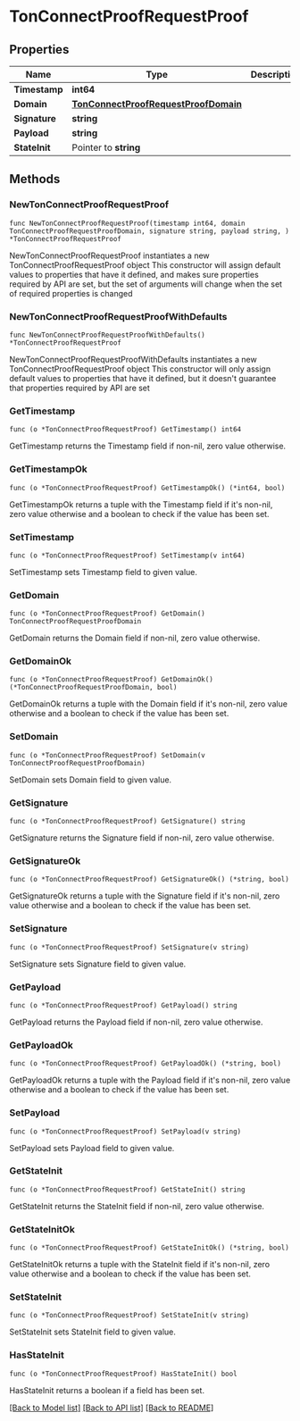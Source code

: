 # TonConnectProofRequestProof

## Properties

Name | Type | Description | Notes
------------ | ------------- | ------------- | -------------
**Timestamp** | **int64** |  | 
**Domain** | [**TonConnectProofRequestProofDomain**](TonConnectProofRequestProofDomain.md) |  | 
**Signature** | **string** |  | 
**Payload** | **string** |  | 
**StateInit** | Pointer to **string** |  | [optional] 

## Methods

### NewTonConnectProofRequestProof

`func NewTonConnectProofRequestProof(timestamp int64, domain TonConnectProofRequestProofDomain, signature string, payload string, ) *TonConnectProofRequestProof`

NewTonConnectProofRequestProof instantiates a new TonConnectProofRequestProof object
This constructor will assign default values to properties that have it defined,
and makes sure properties required by API are set, but the set of arguments
will change when the set of required properties is changed

### NewTonConnectProofRequestProofWithDefaults

`func NewTonConnectProofRequestProofWithDefaults() *TonConnectProofRequestProof`

NewTonConnectProofRequestProofWithDefaults instantiates a new TonConnectProofRequestProof object
This constructor will only assign default values to properties that have it defined,
but it doesn't guarantee that properties required by API are set

### GetTimestamp

`func (o *TonConnectProofRequestProof) GetTimestamp() int64`

GetTimestamp returns the Timestamp field if non-nil, zero value otherwise.

### GetTimestampOk

`func (o *TonConnectProofRequestProof) GetTimestampOk() (*int64, bool)`

GetTimestampOk returns a tuple with the Timestamp field if it's non-nil, zero value otherwise
and a boolean to check if the value has been set.

### SetTimestamp

`func (o *TonConnectProofRequestProof) SetTimestamp(v int64)`

SetTimestamp sets Timestamp field to given value.


### GetDomain

`func (o *TonConnectProofRequestProof) GetDomain() TonConnectProofRequestProofDomain`

GetDomain returns the Domain field if non-nil, zero value otherwise.

### GetDomainOk

`func (o *TonConnectProofRequestProof) GetDomainOk() (*TonConnectProofRequestProofDomain, bool)`

GetDomainOk returns a tuple with the Domain field if it's non-nil, zero value otherwise
and a boolean to check if the value has been set.

### SetDomain

`func (o *TonConnectProofRequestProof) SetDomain(v TonConnectProofRequestProofDomain)`

SetDomain sets Domain field to given value.


### GetSignature

`func (o *TonConnectProofRequestProof) GetSignature() string`

GetSignature returns the Signature field if non-nil, zero value otherwise.

### GetSignatureOk

`func (o *TonConnectProofRequestProof) GetSignatureOk() (*string, bool)`

GetSignatureOk returns a tuple with the Signature field if it's non-nil, zero value otherwise
and a boolean to check if the value has been set.

### SetSignature

`func (o *TonConnectProofRequestProof) SetSignature(v string)`

SetSignature sets Signature field to given value.


### GetPayload

`func (o *TonConnectProofRequestProof) GetPayload() string`

GetPayload returns the Payload field if non-nil, zero value otherwise.

### GetPayloadOk

`func (o *TonConnectProofRequestProof) GetPayloadOk() (*string, bool)`

GetPayloadOk returns a tuple with the Payload field if it's non-nil, zero value otherwise
and a boolean to check if the value has been set.

### SetPayload

`func (o *TonConnectProofRequestProof) SetPayload(v string)`

SetPayload sets Payload field to given value.


### GetStateInit

`func (o *TonConnectProofRequestProof) GetStateInit() string`

GetStateInit returns the StateInit field if non-nil, zero value otherwise.

### GetStateInitOk

`func (o *TonConnectProofRequestProof) GetStateInitOk() (*string, bool)`

GetStateInitOk returns a tuple with the StateInit field if it's non-nil, zero value otherwise
and a boolean to check if the value has been set.

### SetStateInit

`func (o *TonConnectProofRequestProof) SetStateInit(v string)`

SetStateInit sets StateInit field to given value.

### HasStateInit

`func (o *TonConnectProofRequestProof) HasStateInit() bool`

HasStateInit returns a boolean if a field has been set.


[[Back to Model list]](../README.md#documentation-for-models) [[Back to API list]](../README.md#documentation-for-api-endpoints) [[Back to README]](../README.md)


